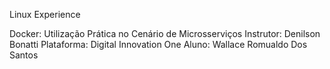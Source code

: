 Linux Experience

Docker: Utilização Prática no Cenário de Microsserviços
Instrutor: Denilson Bonatti
Plataforma: Digital Innovation One
Aluno: Wallace Romualdo Dos Santos

